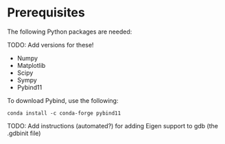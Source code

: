 # Prerequisites

The following Python packages are needed:

TODO: Add versions for these!
- Numpy
- Matplotlib
- Scipy
- Sympy
- Pybind11

To download Pybind, use the following:

    conda install -c conda-forge pybind11

TODO: Add instructions (automated?) for adding Eigen support to gdb (the
.gdbinit file)
